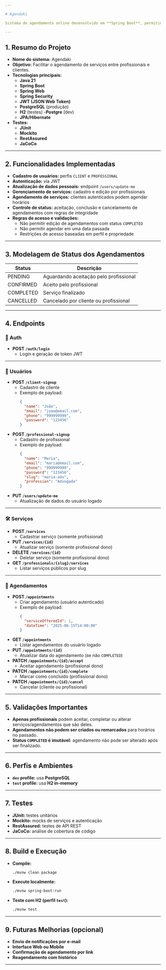 ```yaml
---

# Agendaki

Sistema de agendamento online desenvolvido em **Spring Boot**, permitindo que profissionais ofereçam serviços e usuários agendem horários de forma simples e segura.

---
```


## 1. Resumo do Projeto

- **Nome do sistema:** Agendaki
- **Objetivo:** Facilitar o agendamento de serviços entre profissionais e clientes.
- **Tecnologias principais:**  
  - **Java 21**
  - **Spring Boot**
  - **Spring Web**
  - **Spring Security**
  - **JWT (JSON Web Token)**
  - **PostgreSQL** (produção)
  - **H2** (testes)
  -**Postgre** (dev)
  - **JPA/Hibernate**
- **Testes:**  
  - **JUnit**
  - **Mockito**
  - **RestAssured**
  - **JaCoCo**

---

## 2. Funcionalidades Implementadas

- **Cadastro de usuários:** perfis `CLIENT` e `PROFESSIONAL`
- **Autenticação:** via JWT
- **Atualização de dados pessoais:** endpoint `/users/update-me`
- **Gerenciamento de serviços:** cadastro e edição por profissionais
- **Agendamento de serviços:** clientes autenticados podem agendar horários
- **Controle de status:** aceitação, conclusão e cancelamento de agendamentos com regras de integridade
- **Regras de acesso e validações:**  
  - Não permitir edição de agendamentos com status `COMPLETED`
  - Não permitir agendar em uma data passada
  - Restrições de acesso baseadas em perfil e propriedade

---

## 3. Modelagem de Status dos Agendamentos

| Status      | Descrição                                 |
|-------------|-------------------------------------------|
| PENDING     | Aguardando aceitação pelo profissional    |
| CONFIRMED   | Aceito pelo profissional                  |
| COMPLETED   | Serviço finalizado                        |
| CANCELLED   | Cancelado por cliente ou profissional     |

---

## 4. Endpoints

### 📌 Auth

- **POST `/auth/login`**  
  - Login e geração de token JWT

---

### 👤 Usuários

- **POST `/client-signup`**  
  - Cadastro de cliente  
  - Exemplo de payload:
    ```json
    {
      "name": "João",
      "email": "joao@email.com",
      "phone": "999999999",
      "password": "123456"
    }
    ```
- **POST `/professional-signup`**  
  - Cadastro de profissional  
  - Exemplo de payload:
    ```json
    {
      "name": "Maria",
      "email": "maria@email.com",
      "phone": "999999999",
      "password": "123456",
      "slug": "maria-adv",
      "profession": "Advogada"
    }
    ```
- **PUT `/users/update-me`**  
  - Atualização de dados do usuário logado

---

### 🛠️ Serviços

- **POST `/services`**  
  - Cadastrar serviço (somente profissional)
- **PUT `/services/{id}`**  
  - Atualizar serviço (somente profissional dono)
- **DELETE `/services/{id}`**  
  - Deletar serviço (somente profissional dono)
- **GET `/professionals/{slug}/services`**  
  - Listar serviços públicos por slug

---

### 📅 Agendamentos

- **POST `/appointments`**  
  - Criar agendamento (usuário autenticado)  
  - Exemplo de payload:
    ```json
    {
      "serviceOfferedId": 1,
      "dateTime": "2025-06-15T14:00:00"
    }
    ```
- **GET `/appointments`**  
  - Listar agendamentos do usuário logado
- **PUT `/appointments/{id}`**  
  - Atualizar data do agendamento (se não `COMPLETED`)
- **PATCH `/appointments/{id}/accept`**  
  - Aceitar agendamento (profissional dono)
- **PATCH `/appointments/{id}/complete`**  
  - Marcar como concluído (profissional dono)
- **PATCH `/appointments/{id}/cancel`**  
  - Cancelar (cliente ou profissional)

---

## 5. Validações Importantes

- **Apenas profissionais** podem aceitar, completar ou alterar serviços/agendamentos que são deles.
- **Agendamentos não podem ser criados ou remarcados** para horários no passado.
- **Status `COMPLETED` é imutável:** agendamento não pode ser alterado após ser finalizado.

---

## 6. Perfis e Ambientes

- **`dev` profile:** usa **PostgreSQL**
- **`test` profile:** usa **H2 in-memory**

---

## 7. Testes

- **JUnit:** testes unitários
- **Mockito:** mocks de serviços e autenticação
- **RestAssured:** testes de API REST
- **JaCoCo:** análise de cobertura de código

---

## 8. Build e Execução

- **Compile:**  
  ```bash
  ./mvnw clean package
  ```
- **Execute localmente:**  
  ```bash
  ./mvnw spring-boot:run
  ```
- **Teste com H2 (perfil `test`):**  
  ```bash
  ./mvnw test
  ```

---

## 9. Futuras Melhorias (opcional)

- **Envio de notificações por e-mail**
- **Interface Web ou Mobile**
- **Confirmação de agendamento por link**
- **Reagendamento com histórico**

---
